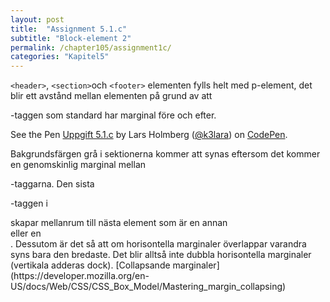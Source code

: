 ```yaml
---
layout: post
title:  "Assignment 5.1.c"
subtitle: "Block-element 2"
permalink: /chapter105/assignment1c/
categories: "Kapitel5"
---
```

`<header>`, `<section>`och `<footer>` elementen fylls helt med p-element, det blir ett avstånd mellan elementen på grund av att <p>-taggen som standard har marginal före och efter.
<p data-height="265" data-theme-id="light" data-slug-hash="dvQMBb" data-default-tab="html,result" data-user="k3lara" data-embed-version="2" data-pen-title="Uppgift 5.1.c" class="codepen">See the Pen <a href="http://codepen.io/k3lara/pen/dvQMBb/">Uppgift 5.1.c</a> by Lars Holmberg (<a href="http://codepen.io/k3lara">@k3lara</a>) on <a href="http://codepen.io">CodePen</a>.</p>
<script async src="https://production-assets.codepen.io/assets/embed/ei.js"></script>
Bakgrundsfärgen grå i sektionerna kommer att synas eftersom det kommer en genomskinlig marginal mellan <p>-taggarna. Den sista <p>-taggen i <section> skapar mellanrum till nästa element som är en annan <section> eller en <footer>. Dessutom är det så att om horisontella marginaler överlappar varandra syns bara den bredaste. Det blir alltså inte dubbla horisontella marginaler (vertikala adderas dock).
[Collapsande marginaler](https://developer.mozilla.org/en-US/docs/Web/CSS/CSS_Box_Model/Mastering_margin_collapsing)
